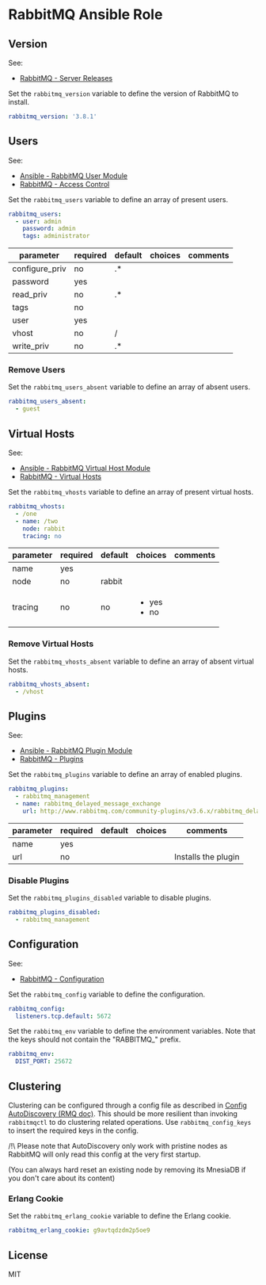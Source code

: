 # RabbitMQ Ansible Role

## Version

See:

- [RabbitMQ - Server Releases](https://www.rabbitmq.com/releases/rabbitmq-server/)

Set the `rabbitmq_version` variable to define the version of RabbitMQ to install.

```yaml
rabbitmq_version: '3.8.1'
```

## Users

See:

- [Ansible - RabbitMQ User Module](http://docs.ansible.com/ansible/rabbitmq_user_module.html)
- [RabbitMQ - Access Control](https://www.rabbitmq.com/access-control.html)

Set the `rabbitmq_users` variable to define an array of present users.

```yaml
rabbitmq_users:
  - user: admin
    password: admin
    tags: administrator
```

| parameter      | required | default | choices | comments |
| -------------- | -------- | ------- | ------- | -------- |
| configure_priv | no       | .*      |         |          |
| password       | yes      |         |         |          |
| read_priv      | no       | .*      |         |          |
| tags           | no       |         |         |          |
| user           | yes      |         |         |          |
| vhost          | no       | /       |         |          |
| write_priv     | no       | .*      |         |          |

### Remove Users

Set the `rabbitmq_users_absent` variable to define an array of absent users.

```yaml
rabbitmq_users_absent:
  - guest
```

## Virtual Hosts

See:

- [Ansible - RabbitMQ Virtual Host Module](http://docs.ansible.com/ansible/rabbitmq_vhost_module.html)
- [RabbitMQ - Virtual Hosts](https://www.rabbitmq.com/vhosts.html)

Set the `rabbitmq_vhosts` variable to define an array of present virtual hosts.

```yaml
rabbitmq_vhosts:
  - /one
  - name: /two
    node: rabbit
    tracing: no
```

| parameter  | required | default | choices                          | comments |
| ---------- | -------- | ------- | -------------------------------- | -------- |
| name       | yes      |         |                                  |          |
| node       | no       | rabbit  |                                  |          |
| tracing    | no       | no      | <ul><li>yes</li><li>no</li></ul> |          |

### Remove Virtual Hosts

Set the `rabbitmq_vhosts_absent` variable to define an array of absent virtual hosts.

```yaml
rabbitmq_vhosts_absent:
  - /vhost
```

## Plugins

See:

- [Ansible - RabbitMQ Plugin Module](http://docs.ansible.com/ansible/rabbitmq_plugin_module.html)
- [RabbitMQ - Plugins](https://www.rabbitmq.com/plugins.html)

Set the `rabbitmq_plugins` variable to define an array of enabled plugins.

```yaml
rabbitmq_plugins:
  - rabbitmq_management
  - name: rabbitmq_delayed_message_exchange
    url: http://www.rabbitmq.com/community-plugins/v3.6.x/rabbitmq_delayed_message_exchange-0.0.1.ez
```

| parameter | required | default | choices | comments            |
| --------- | -------- | ------- | ------- | ------------------- |
| name      | yes      |         |         |                     |
| url       | no       |         |         | Installs the plugin |

### Disable Plugins

Set the `rabbitmq_plugins_disabled` variable to disable plugins.

```yaml
rabbitmq_plugins_disabled:
  - rabbitmq_management
```

## Configuration

See:

- [RabbitMQ - Configuration](https://www.rabbitmq.com/configure.html)

Set the `rabbitmq_config` variable to define the configuration.

```yaml
rabbitmq_config:
  listeners.tcp.default: 5672
```

Set the `rabbitmq_env` variable to define the environment variables. Note that the keys should not contain the
"RABBITMQ_" prefix.

```yaml
rabbitmq_env:
  DIST_PORT: 25672
```

## Clustering

Clustering can be configured through a config file as described in [Config AutoDiscovery (RMQ doc)](https://www.rabbitmq.com/cluster-formation.html#peer-discovery-classic-config). 
This should be more resilient than invoking `rabbitmqctl` to do clustering related operations. Use `rabbitmq_config_keys` to insert the required keys in the config.


/!\ Please note that AutoDiscovery only work with pristine nodes as RabbitMQ will only read this config at the very first startup.

(You can always hard reset an existing node by removing its MnesiaDB if you don't care about its content)

### Erlang Cookie

Set the `rabbitmq_erlang_cookie` variable to define the Erlang cookie.

```yaml
rabbitmq_erlang_cookie: g9avtqdzdm2p5oe9
```

## License

MIT
